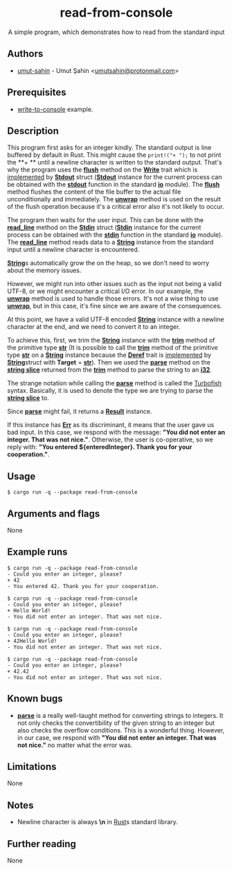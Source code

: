 <div align="center">
  <h1>read-from-console</h1>
  A simple program, which demonstrates how to read from the standard input
</div>

## Authors

- [umut-sahin](https://github.com/umut-sahin) - Umut Şahin \<umutsahin@protonmail.com>

## Prerequisites

- [write-to-console] example.

## Description

This program first asks for an integer kindly.
The standard output is line buffered by default in Rust.
This might cause the ```print!("+ ");``` to not print the **+ ** until a newline character is written to the standard output.
That's why the program uses the [**flush**] method on the [**Write**] trait which is [implemented][impl Write for Stdout] by [**Stdout**] struct ([**Stdout**] instance for the current process can be obtained with the [**stdout**] function in the standard [**io**] module).
The [**flush**] method flushes the content of the file buffer to the actual file unconditionally and immediately.
The [**unwrap**] method is used on the result of the flush operation because it's a critical error also it's not likely to occur.

The program then waits for the user input.
This can be done with the [**read_line**] method on the [**Stdin**] struct ([**Stdin**] instance for the current process can be obtained with the [**stdin**] function in the standard [**io**] module).
The [**read_line**] method reads data to a [**String**] instance from the standard input until a newline character is encountered.

[**String**]s automatically grow the on the heap, so we don't need to worry about the memory issues.

However, we might run into other issues such as the input not being a valid UTF-8, or we might encounter a critical I/O error.
In our example, the [**unwrap**] method is used to handle those errors.
It's not a wise thing to use [**unwrap**], but in this case, it's fine since we are aware of the consequences.

At this point, we have a valid UTF-8 encoded [**String**] instance with a newline character at the end, and we need to convert it to an integer.

To achieve this, first, we trim the [**String**] instance with the [**trim**] method of the primitive type [**str**] (It is possible to call the [**trim**] method of the primitive type [**str**] on a [**String**] instance because the [**Deref**] trait is [implemented][impl Deref for String] by [**String**]struct with **Target** = [**str**]).
Then we used the [**parse**] method on the [**string slice**] returned from the [**trim**] method to parse the string to an [**i32**].

The strange notation while calling the [**parse**] method is called the [Turbofish] syntax.
Basically, it is used to denote the type we are trying to parse the [**string slice**] to.

Since [**parse**] might fail, it returns a [**Result**] instance.

If this instance has [**Err**] as its discriminant, it means that the user gave us bad input.
In this case, we respond with the message: **"You did not enter an integer. That was not nice."**.
Otherwise, the user is co-operative, so we reply with: **"You entered ${enteredInteger}. Thank you for your cooperation."**.

## Usage

```
$ cargo run -q --package read-from-console
```

## Arguments and flags

None

## Example runs

```
$ cargo run -q --package read-from-console
- Could you enter an integer, please?
+ 42
- You entered 42. Thank you for your cooperation.
```

```
$ cargo run -q --package read-from-console
- Could you enter an integer, please?
+ Hello World!
- You did not enter an integer. That was not nice.
```

```
$ cargo run -q --package read-from-console
- Could you enter an integer, please?
+ 42Hello World!
- You did not enter an integer. That was not nice.
```

```
$ cargo run -q --package read-from-console
- Could you enter an integer, please?
+ 42.42
- You did not enter an integer. That was not nice.
```

## Known bugs

- [**parse**] is a really well-taught method for converting strings to integers.
  It not only checks the convertibility of the given string to an integer but also checks the overflow conditions.
  This is a wonderful thing.
  However, in our case, we respond with **"You did not enter an integer. That was not nice."** no matter what the error was.

## Limitations

None

## Notes

- Newline character is always **\n** in [Rust]s standard library.

## Further reading

None


[//]: # (Links)

[**Deref**]:
  https://doc.rust-lang.org/std/ops/trait.Deref.html
[**Err**]:
  https://doc.rust-lang.org/std/result/enum.Result.html#variant.Err
[**flush**]:
  https://doc.rust-lang.org/std/io/trait.Write.html#tymethod.flush
[**i32**]:
  https://doc.rust-lang.org/std/primitive.i32.html
[**io**]:
  https://doc.rust-lang.org/std/io/index.html
[**parse**]:
  https://doc.rust-lang.org/std/primitive.str.html#method.parse
[**read_line**]:
  https://doc.rust-lang.org/std/io/struct.Stdin.html#method.read_line
[**Result**]:
  https://doc.rust-lang.org/std/result/enum.Result.html
[**stdin**]:
  https://doc.rust-lang.org/std/io/fn.stdin.html
[**Stdin**]:
  https://doc.rust-lang.org/std/io/struct.Stdin.html
[**stdout**]:
  https://doc.rust-lang.org/std/io/fn.stdout.html
[**Stdout**]:
  https://doc.rust-lang.org/std/io/struct.Stdout.html
[**str**]:
  https://doc.rust-lang.org/std/primitive.str.html
[**String**]:
  https://doc.rust-lang.org/std/string/struct.String.html
[**string slice**]:
  https://doc.rust-lang.org/std/primitive.str.html
[**trim**]:
  https://doc.rust-lang.org/std/primitive.str.html#method.trim
[**unwrap**]:
  https://doc.rust-lang.org/std/result/enum.Result.html#method.unwrap
[**Write**]:
  https://doc.rust-lang.org/std/io/trait.Write.html
[impl Deref for String]:
  https://doc.rust-lang.org/std/string/struct.String.html#impl-Deref
[impl Write for Stdout]:
  https://doc.rust-lang.org/std/io/struct.Stdout.html#impl-Write
[Rust]:
  https://www.rust-lang.org/
[Turbofish]:
  https://turbo.fish/
[write-to-console]:
  https://github.com/umut-sahin/rust-examples/tree/master/write-to-console
